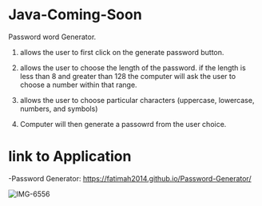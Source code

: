 # Java-Coming-Soon

Password word Generator.
1. allows the user to first click on the generate password button.

2. allows the user to choose the length of the password. if the length is less than 8 and greater than 128 the computer will ask the user to choose a number within that range. 

3. allows  the user to choose  particular characters (uppercase, lowercase, numbers, and symbols)

4. Computer will then generate a passowrd from the user choice.
# link to Application
-Password Generator: https://fatimah2014.github.io/Password-Generator/

![IMG-6556](https://user-images.githubusercontent.com/80806004/119921460-06ebed00-bf3c-11eb-98b2-9ba3ff0b9c5f.jpg)

